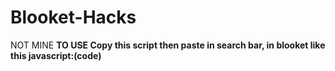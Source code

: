 # Blooket-Hacks
NOT MINE
<b>TO USE <b>
  Copy this script then paste in search bar, in blooket like this javascript:(code)
